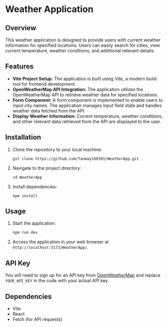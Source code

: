 Weather Application 
===================

Overview
--------

This weather application is designed to provide users with current weather information for specified locations. Users can easily search for cities, view current temperature, weather conditions, and additional relevant details.

Features
--------

*   **Vite Project Setup:** The application is built using Vite, a modern build tool for frontend development.
*   **OpenWeatherMap API Integration:** The application utilizes the OpenWeatherMap API to retrieve weather data for specified locations.
*   **Form Component:** A form component is implemented to enable users to input city names. The application manages input field state and handles weather data fetched from the API.
*   **Display Weather Information:** Current temperature, weather conditions, and other relevant data retrieved from the API are displayed to the user.


Installation
------------

1.  Clone the repository to your local machine:
    
    ```git
    git clone https://github.com/Tanmay160301/WeatherApp.git
    ```
    
2.  Navigate to the project directory:
    
     ```git
    cd WeatherApp
    ```
    
3.  Install dependencies:
     ```git
    npm install
    ```
    
    

Usage
-----

1.  Start the application:
    
     ```git
    npm run dev
    ```
    
2.  Access the application in your web browser at `http://localhost:5173/WeatherApp/`.

API Key
-------

You will need to sign up for an API key from [OpenWeatherMap](https://openweathermap.org/) and replace `YOUR_API_KEY` in the code with your actual API key.

Dependencies
------------

*   Vite
*   React
*   Fetch (for API requests)

